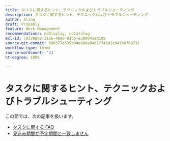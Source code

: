 ```yaml
---
title: タスクに関するヒント、テクニックおよびトラブルシューティング
description: タスクに関するヒント、テクニックおよびトラブルシューティング
author: Alina
draft: Probably
feature: Work Management
recommendations: noDisplay, noCatalog
exl-id: c93388d2-3166-4beb-9156-e309041ed109
source-git-commit: b08377e539b04e896e84d17f46d2c941b0f66731
workflow-type: tm+mt
source-wordcount: '33'
ht-degree: 100%

---
```


# タスクに関するヒント、テクニックおよびトラブルシューティング

この節では、次の記事を扱います。

* [タスクに関する FAQ](../../../manage-work/tasks/tips-tricks-and-troubleshooting/tasks-faqs.md)
* [見込み期間が予定期間と一致しません](../../../manage-work/tasks/tips-tricks-and-troubleshooting/projected-and-planned-durations-dont-match.md)
